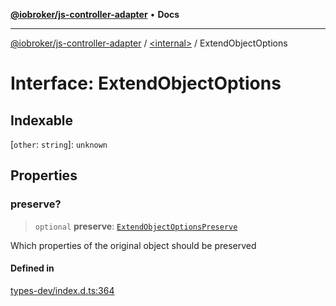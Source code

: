 [**@iobroker/js-controller-adapter**](../../README.md) • **Docs**

***

[@iobroker/js-controller-adapter](../../globals.md) / [\<internal\>](../README.md) / ExtendObjectOptions

# Interface: ExtendObjectOptions

## Indexable

 \[`other`: `string`\]: `unknown`

## Properties

### preserve?

> `optional` **preserve**: [`ExtendObjectOptionsPreserve`](ExtendObjectOptionsPreserve.md)

Which properties of the original object should be preserved

#### Defined in

[types-dev/index.d.ts:364](https://github.com/ioBroker/ioBroker.js-controller/blob/77e3ad19ba544ef59ab9929a52ba17e35b9cc80a/packages/types-dev/index.d.ts#L364)
